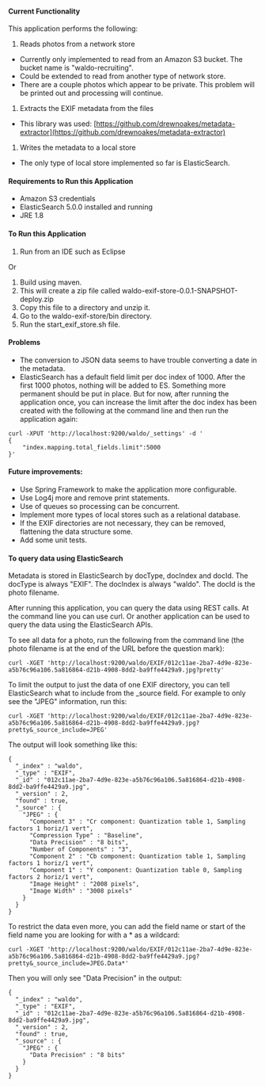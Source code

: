 
#### Current Functionality

This application performs the following:

1. Reads photos from a network store
  - Currently only implemented to read from an Amazon S3 bucket. The bucket name is "waldo-recruiting".
  - Could be extended to read from another type of network store.
  - There are a couple photos which appear to be private. This problem will be printed out and processing will continue.
1. Extracts the EXIF metadata from the files
  - This library was used: [https://github.com/drewnoakes/metadata-extractor](https://github.com/drewnoakes/metadata-extractor)
1. Writes the metadata to a local store
  - The only type of local store implemented so far is ElasticSearch.

#### Requirements to Run this Application

- Amazon S3 credentials
- ElasticSearch 5.0.0 installed and running
- JRE 1.8

#### To Run this Application

1. Run from an IDE such as Eclipse

Or

1. Build using maven.
1. This will create a zip file called waldo-exif-store-0.0.1-SNAPSHOT-deploy.zip
1. Copy this file to a directory and unzip it.
1. Go to the waldo-exif-store/bin directory.
1. Run the start\_exif\_store.sh file.

#### Problems

- The conversion to JSON data seems to have trouble converting a date in the metadata.
- ElasticSearch has a default field limit per doc index of 1000. After the first 1000 photos, nothing will be added to ES. Something more permanent should be put in place. But for now, after running the application once, you can increase the limit after the doc index has been created with the following at the command line and then run the application again:


```
curl -XPUT 'http://localhost:9200/waldo/_settings' -d '
{
    "index.mapping.total_fields.limit":5000
}'
```

#### Future improvements:

- Use Spring Framework to make the application more configurable.
- Use Log4j more and remove print statements.
- Use of queues so processing can be concurrent.
- Implement more types of local stores such as a relational database.
- If the EXIF directories are not necessary, they can be removed, flattening the data structure some.
- Add some unit tests.

#### To query data using ElasticSearch

Metadata is stored in ElasticSearch by docType, docIndex and docId. The docType is always "EXIF". The docIndex is always "waldo". The docId is the photo filename.

After running this application, you can query the data using REST calls. At the command line you can use curl. Or another application can be used to query the data using the ElasticSearch APIs. 

To see all data for a photo, run the following from the command line (the photo filename is at the end of the URL before the question mark):

    curl -XGET 'http://localhost:9200/waldo/EXIF/012c11ae-2ba7-4d9e-823e-a5b76c96a106.5a816864-d21b-4908-8dd2-ba9ffe4429a9.jpg?pretty'
    
To limit the output to just the data of one EXIF directory, you can tell ElasticSearch what to include from the _source field. For example to only see the "JPEG" information, run this:

    curl -XGET 'http://localhost:9200/waldo/EXIF/012c11ae-2ba7-4d9e-823e-a5b76c96a106.5a816864-d21b-4908-8dd2-ba9ffe4429a9.jpg?pretty&_source_include=JPEG'

The output will look something like this:

    {
      "_index" : "waldo",
      "_type" : "EXIF",
      "_id" : "012c11ae-2ba7-4d9e-823e-a5b76c96a106.5a816864-d21b-4908-8dd2-ba9ffe4429a9.jpg",
      "_version" : 2,
      "found" : true,
      "_source" : {
        "JPEG" : {
          "Component 3" : "Cr component: Quantization table 1, Sampling factors 1 horiz/1 vert",
          "Compression Type" : "Baseline",
          "Data Precision" : "8 bits",
          "Number of Components" : "3",
          "Component 2" : "Cb component: Quantization table 1, Sampling factors 1 horiz/1 vert",
          "Component 1" : "Y component: Quantization table 0, Sampling factors 2 horiz/1 vert",
          "Image Height" : "2008 pixels",
          "Image Width" : "3008 pixels"
        }
      }
    }

To restrict the data even more, you can add the field name or start of the field name you are looking for with a * as a wildcard:

    curl -XGET 'http://localhost:9200/waldo/EXIF/012c11ae-2ba7-4d9e-823e-a5b76c96a106.5a816864-d21b-4908-8dd2-ba9ffe4429a9.jpg?pretty&_source_include=JPEG.Data*'

Then you will only see "Data Precision" in the output:

    {
      "_index" : "waldo",
      "_type" : "EXIF",
      "_id" : "012c11ae-2ba7-4d9e-823e-a5b76c96a106.5a816864-d21b-4908-8dd2-ba9ffe4429a9.jpg",
      "_version" : 2,
      "found" : true,
      "_source" : {
        "JPEG" : {
          "Data Precision" : "8 bits"
        }
      } 
    }

    
